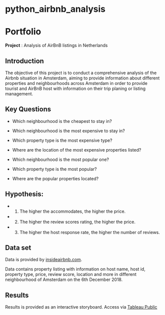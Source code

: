 # python_airbnb_analysis

# Portfolio
**Project** : Analysis of AirBnB listings in Netherlands

## Introduction
The objective of this project is to conduct a comprehensive analysis of the Airbnb situation in Amsterdam, aiming to provide information about different properties and neighbourhoods across Amsterdam in order to provide tourist and AirBnB host with information on their trip planing or listing management.

## Key Questions
* Which neighbourhood is the cheapest to stay in?
  
* Which neighbourhood is the most expensive to stay in?

* Which property type is the most expensive type?

* Where are the location of the most expensive properties listed?

* Which neighbourhood is the most popular one?

* Which property type is the most popular?

* Where are the popular properties located?

## Hypothesis:

* 1. The higher the accommodates, the higher the price.
* 2. The higher the review scores rating, the higher the price.
* 3. The higher the host response rate, the higher the number of reviews. 

## Data set

Data is provided by [insideairbnb.com](http://insideairbnb.com/get-the-data).

Data contains property listing with information on host name, host id, property type, price, review score, location and more in different neighbourhood of Amsterdam on the 6th December 2018.

## Results
Results is provided as an interactive storyboard.
Access via [Tableau Public](https://public.tableau.com/views/AirBnBAmsterdamAnalysis/Story1?:language=de-DE&:sid=&:display_count=n&:origin=viz_share_link)
